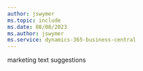 ```yaml
---
author: jswymer
ms.topic: include
ms.date: 08/08/2023
ms.author: jswymer
ms.service: dynamics-365-business-central
---
```

marketing text suggestions